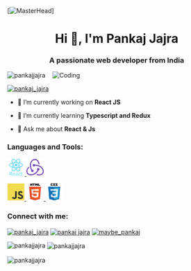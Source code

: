 [![MasterHead](https://mir-s3-cdn-cf.behance.net/project_modules/fs/54b6c068097599.5b50bca476b9b.gif)]
<h1 align="center">Hi 👋, I'm Pankaj Jajra</h1>
<h3 align="center">A passionate web developer from India</h3>
<img align="right" alt="Coding" width="400" src="https://cdn.dribbble.com/users/1162077/screenshots/3848914/programmer.gif">

<p align="left"> <img src="https://komarev.com/ghpvc/?username=pankajjajra&label=Profile%20views&color=0e75b6&style=flat" alt="pankajjajra" /> </p>

<p align="left"> <a href="https://twitter.com/pankaj_jajra" target="blank"><img src="https://img.shields.io/twitter/follow/pankaj_jajra?logo=twitter&style=for-the-badge" alt="pankaj_jajra" /></a> </p>

- 🔭 I’m currently working on **React JS**

- 🌱 I’m currently learning **Typescript and Redux**

- 💬 Ask me about **React & Js**

<h3 align="left">Languages and Tools:</h3>
<p align="left"> 
  <a href="https://reactjs.org/" target="_blank" rel="noreferrer"> <img src="https://raw.githubusercontent.com/devicons/devicon/master/icons/react/react-original-wordmark.svg" alt="react" width="40" height="40"/> </a> 
  <a href="https://redux.js.org" target="_blank" rel="noreferrer"> <img src="https://raw.githubusercontent.com/devicons/devicon/master/icons/redux/redux-original.svg" alt="redux" width="40" height="40"/> </a> </p>
  <a href="https://developer.mozilla.org/en-US/docs/Web/JavaScript" target="_blank" rel="noreferrer"> <img src="https://raw.githubusercontent.com/devicons/devicon/master/icons/javascript/javascript-original.svg" alt="javascript" width="40" height="40"/> </a>
  <a href="https://www.w3.org/html/" target="_blank" rel="noreferrer"> <img src="https://raw.githubusercontent.com/devicons/devicon/master/icons/html5/html5-original-wordmark.svg" alt="html5" width="40" height="40"/> </a> 
  <a href="https://www.w3schools.com/css/" target="_blank" rel="noreferrer"> <img src="https://raw.githubusercontent.com/devicons/devicon/master/icons/css3/css3-original-wordmark.svg" alt="css3" width="40" height="40"/> </a> 


<h3 align="left">Connect with me:</h3>
<p align="left">
<a href="https://twitter.com/pankaj_jajra" target="blank"><img align="center" src="https://raw.githubusercontent.com/rahuldkjain/github-profile-readme-generator/master/src/images/icons/Social/twitter.svg" alt="pankaj_jajra" height="30" width="40" /></a>
<a href="https://linkedin.com/in/pankaj jajra" target="blank"><img align="center" src="https://raw.githubusercontent.com/rahuldkjain/github-profile-readme-generator/master/src/images/icons/Social/linked-in-alt.svg" alt="pankaj jajra" height="30" width="40" /></a>
<a href="https://instagram.com/maybe_pankaj" target="blank"><img align="center" src="https://raw.githubusercontent.com/rahuldkjain/github-profile-readme-generator/master/src/images/icons/Social/instagram.svg" alt="maybe_pankaj" height="30" width="40" /></a>
</p>

<p><img align="left" src="https://github-readme-stats.vercel.app/api/top-langs?username=pankajjajra&show_icons=true&locale=en&layout=compact" alt="pankajjajra" /></p>

<p>&nbsp;<img align="center" src="https://github-readme-stats.vercel.app/api?username=pankajjajra&show_icons=true&locale=en" alt="pankajjajra" /></p>

<p><img align="center" src="https://github-readme-streak-stats.herokuapp.com/?user=pankajjajra&" alt="pankajjajra" /></p>
